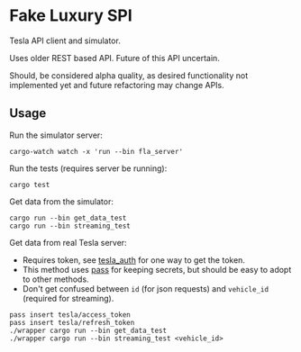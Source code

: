 # Fake Luxury SPI

Tesla API client and simulator.

Uses older REST based API. Future of this API uncertain.

Should, be considered alpha quality, as desired functionality not
implemented yet and future refactoring may change APIs.

## Usage

Run the simulator server:

```
cargo-watch watch -x 'run --bin fla_server'
```

Run the tests (requires server be running):

```
cargo test
```

Get data from the simulator:

```
cargo run --bin get_data_test
cargo run --bin streaming_test
```

Get data from real Tesla server:

* Requires token, see [tesla_auth](https://github.com/adriankumpf/tesla_auth) for one way to get the token.
* This method uses [pass](https://www.passwordstore.org/) for keeping secrets, but should be easy to adopt to other methods.
* Don't get confused between `id` (for json requests) and `vehicle_id` (required for streaming).

```
pass insert tesla/access_token
pass insert tesla/refresh_token
./wrapper cargo run --bin get_data_test
./wrapper cargo run --bin streaming_test <vehicle_id>
```
